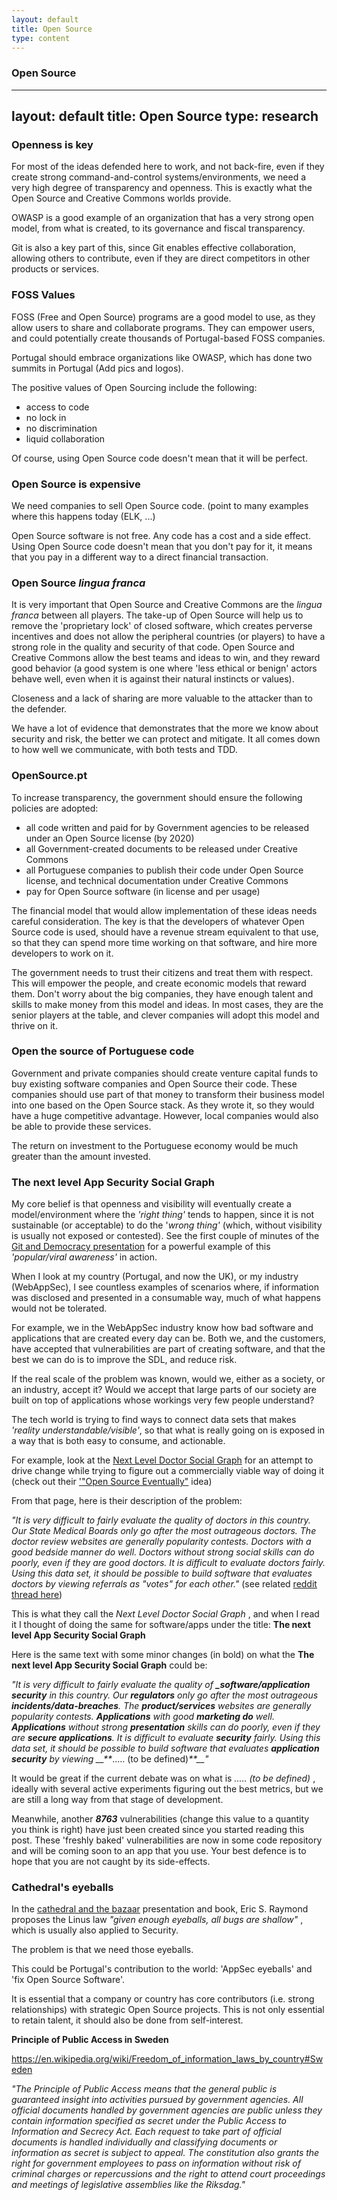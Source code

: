 ```yaml
---
layout: default
title: Open Source
type: content
---
```


### Open Source
---
layout: default
title: Open Source
type: research
---


### Openness is key

For most of the ideas defended here to work, and not back-fire, even if they create strong command-and-control systems/environments, we need a very high degree of transparency and openness. This is exactly what the Open Source and Creative Commons worlds provide.

OWASP is a good example of an organization that has a very strong open model, from what is created, to its governance and fiscal transparency.

Git is also a key part of this, since Git enables effective collaboration, allowing others to contribute, even if they are direct competitors in other products or services.

### FOSS Values

FOSS (Free and Open Source) programs are a good model to use, as they allow users to share and collaborate programs. They can empower users, and could potentially create thousands of Portugal-based FOSS companies.

Portugal should embrace organizations like OWASP, which has done two summits in Portugal (Add pics and logos).

The positive values of Open Sourcing include the following:

* access to code
* no lock in
* no discrimination
* liquid collaboration

Of course, using Open Source code doesn't mean that it will be perfect.

### Open Source is expensive

We need companies to sell Open Source code. (point to many examples where this happens today (ELK, ...)

Open Source software is not free. Any code has a cost and a side effect. Using Open Source code doesn't mean that you don't pay for it, it means that you pay in a different way to a direct financial transaction.

### Open Source *lingua franca*

It is very important that Open Source and Creative Commons are the *lingua franca* between all players. The take-up of Open Source will help us to remove the 'proprietary lock' of closed software, which creates perverse incentives and does not allow the peripheral countries (or players) to have a strong role in the quality and security of that code. Open Source and Creative Commons allow the best teams and ideas to win, and they reward good behavior (a good system is one where 'less ethical or benign' actors behave well, even when it is against their natural instincts or values).

Closeness and a lack of sharing are more valuable to the attacker than to the defender.

We have a lot of evidence that demonstrates that the more we know about security and risk, the better we can protect and mitigate. It all comes down to how well we communicate, with both tests and TDD.

### OpenSource.pt

To increase transparency, the government should ensure the following policies are adopted:
 * all code written and paid for by Government agencies to be released under an Open Source license (by 2020)
 * all Government-created documents to be released under Creative Commons
 * all Portuguese companies to publish their code under Open Source license, and technical documentation under Creative Commons
 * pay for Open Source software (in license and per usage)

The financial model that would allow implementation of these ideas needs careful consideration. The key is that the developers of whatever Open Source code is used, should have a revenue stream equivalent to that use, so that they can spend more time working on that software, and hire more developers to work on it.

The government needs to trust their citizens and treat them with respect. This will empower the people, and create economic models that reward them.  Don't worry about the big companies, they have enough talent and skills to make money from this model and ideas. In most cases, they are the senior players at the table, and clever companies will adopt this model and thrive on it.

### Open the source of Portuguese code

Government and private companies should create venture capital funds to buy existing software companies and Open Source their code. These companies should use part of that money to transform their business model into one based on the Open Source stack. As they wrote it, so they would have a huge competitive advantage. However, local companies would also be able to provide these services.

The return on investment to the Portuguese economy would be much greater than the amount invested.

###  The next level App Security Social Graph

My core belief is that openness and visibility will eventually create a model/environment where the _'right thing'_ tends to happen, since it is not sustainable (or acceptable) to do the '_wrong thing'_ (which, without visibility is usually not exposed or contested). See the first couple of minutes of the [Git and Democracy presentation](http://diniscruz.blogspot.co.uk/2012/10/a-must-watch-ted-talk-about-git-and.html) for a powerful example of this _'popular/viral awareness'_ in action.

When I look at my country (Portugal, and now the UK), or my industry (WebAppSec), I see countless examples of scenarios where, if information was disclosed and presented in a consumable way, much of what happens would not be tolerated.

For example, we in the WebAppSec industry know how bad software and applications that are created every day can be. Both we, and the customers, have accepted that vulnerabilities are part of creating software, and that the best we can do is to improve the SDL, and reduce risk.

If the real scale of the problem was known, would we, either as a society, or an industry, accept it? Would we accept that large parts of our society are built on top of applications whose workings very few people understand?

The tech world is trying to find ways to connect data sets that makes _'reality understandable/visible'_, so that what is really going on is exposed in a way that is both easy to consume, and actionable.

For example, look at the [Next Level Doctor Social Graph](http://www.medstartr.com/projects/82-next-level-doctor-social-graph) for an attempt to drive change while trying to figure out a commercially viable way of doing it (check out their ['"Open Source Eventually"](http://www.medstartr.com/projects/82-next-level-doctor-social-graph) idea)

From that page, here is their description of the problem:

_"It is very difficult to fairly evaluate the quality of doctors in this country. Our State Medical Boards only go after the most outrageous doctors. The doctor review websites are generally popularity contests. Doctors with a good bedside manner do well. Doctors without strong social skills can do poorly, even if they are good doctors. It is difficult to evaluate doctors fairly. Using this data set, it should be possible to build software that evaluates doctors by viewing referrals as "votes" for each other."_ (see related [reddit thread here](http://www.reddit.com/r/programming/comments/12aocr/doing_hacktivism_right_i_am_crowdfunding_the/))  

This is what they call the _Next Level Doctor Social Graph_ , and when I read it I thought of doing the same for software/apps under the title: **The next level App Security Social Graph**

Here is the same text with some minor changes (in bold) on what the  **The next level App Security Social Graph** could be:

_"It is very difficult to fairly evaluate the quality of **_software/application security** in this country. Our **_regulators_** only go after the most outrageous **incidents/data-breaches**. The **product/services** websites are generally popularity contests. _**_Applications_**_ with good _**_marketing do_**_ well. _**_Applications_**_ without strong _**_presentation_**_ skills can do poorly, even if they are _**_secure applications_**_. It is difficult to evaluate _**_security_**_ fairly. Using this data set, it should be possible to build software that evaluates _**_application security_**_ by viewing __**_..... (to be defined)_**__"_  

It would be great if the current debate was on what is _..... (to be defined)_ , ideally with several active experiments figuring out the best metrics, but we are still a long way from that stage of development.

Meanwhile, another **_8763_** vulnerabilities (change this value to a quantity you think is right) have just been created since you started reading this post. These 'freshly baked' vulnerabilities are now in some code repository and will be coming soon to an app that you use. Your best defence is to hope that you are not caught by its side-effects.

### Cathedral's eyeballs

In the [cathedral and the bazaar](https://en.wikipedia.org/wiki/The_Cathedral_and_the_Bazaar) presentation and book, Eric S. Raymond proposes the Linus law _"given enough eyeballs, all bugs are shallow"_ , which is usually also applied to Security.

The problem is that we need those eyeballs.

This could be Portugal's contribution to the world: 'AppSec eyeballs' and 'fix Open Source Software'.

It is essential that a company or country has core contributors (i.e. strong relationships) with strategic Open Source projects. This is not only essential to retain talent, it should also be done from self-interest.

**Principle of Public Access in Sweden**

https://en.wikipedia.org/wiki/Freedom_of_information_laws_by_country#Sweden

_"The Principle of Public Access means that the general public is guaranteed insight into activities pursued by government agencies. All official documents handled by government agencies are public unless they contain information specified as secret under the Public Access to Information and Secrecy Act. Each request to take part of official documents is handled individually and classifying documents or information as secret is subject to appeal. The constitution also grants the right for government employees to pass on information without risk of criminal charges or repercussions and the right to attend court proceedings and meetings of legislative assemblies like the Riksdag."_
